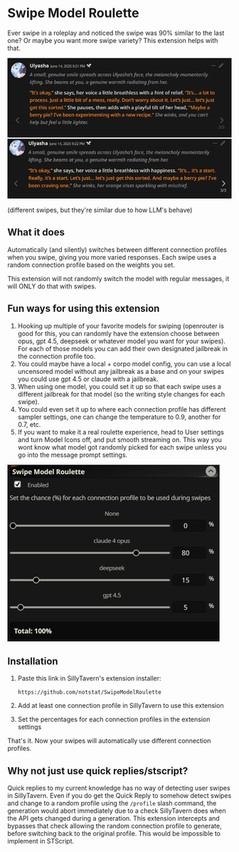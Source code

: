 # Swipe Model Roulette

Ever swipe in a roleplay and noticed the swipe was 90% similar to the last one? Or maybe you want more swipe variety? This extension helps with that.

![First swipe example](images/example1.png)
![Second swipe example](images/example2.png)

(different swipes, but they're similar due to how LLM's behave)

## What it does
Automatically (and silently) switches between different connection profiles when you swipe, giving you more varied responses. Each swipe uses a random connection profile based on the weights you set.

This extension will not randomly switch the model with regular messages, it will ONLY do that with swipes.

## Fun ways for using this extension
1. Hooking up multiple of your favorite models for swiping (openrouter is good for this, you can randomly have the extension choose between opus, gpt 4.5, deepseek or whatever model you want for your swipes). For each of those models you can add their own designated jailbreak in the connection profile too.
2. You could maybe have a local + corpo model config, you can use a local uncensored model without any jailbreak as a base and on your swipes you could use gpt 4.5 or claude with a jailbreak.
3. When using one model, you could set it up so that each swipe uses a different jailbreak for that model (so the writing style changes for each swipe).
4. You could even set it up to where each connection profile has different sampler settings, one can change the temperature to 0.9, another for 0.7, etc.
5. If you want to make it a real roulette experience, head to User settings and turn Model Icons off, and put smooth streaming on. This way you wont know what model got randomly picked for each swipe unless you go into the message prompt settings.

![Extension settings](images/extensionsettings.png)
   
## Installation

1. Paste this link in SillyTavern's extension installer:
   ```
   https://github.com/notstat/SwipeModelRoulette
   ```

2. Add at least one connection profile in SillyTavern to use this extension

3. Set the percentages for each connection profiles in the extension settings

That's it. Now your swipes will automatically use different connection profiles.

## Why not just use quick replies/stscript?
Quick replies to my current knowledge has no way of detecting user swipes in SillyTavern. Even if you do get the Quick Reply to somehow detect swipes and change to a random profile using the `/profile` slash command, the generation would abort immediately due to a check SillyTavern does when the API gets changed during a generation. This extension intercepts and bypasses that check allowing the random connection profile to generate, before switching back to the original profile. This would be impossible to implement in STScript.

